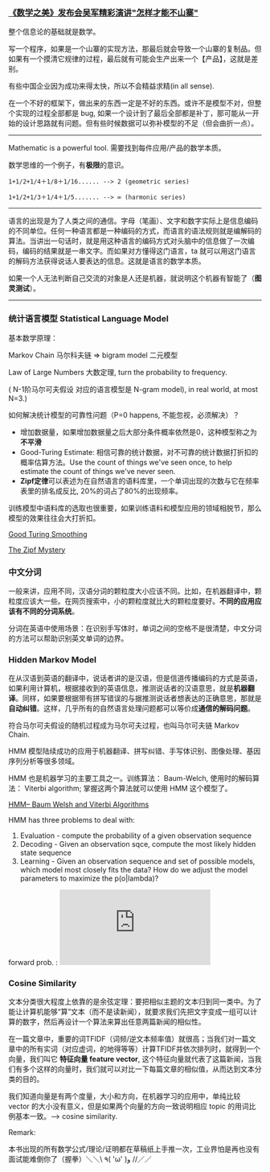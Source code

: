### [《数学之美》发布会吴军精彩演讲"怎样才能不山寨"](https://www.youtube.com/watch?v=x0zTN8aSeYs&t=104s)

整个信息论的基础就是数学。

写一个程序，如果是一个山寨的实现方法，那最后就会导致一个山寨的复制品。但如果有一个摸清它规律的过程，最后就有可能会生产出来一个【产品】，这就是差别。

有些中国企业因为成功来得太快，所以不会精益求精(in all sense).

在一个不好的框架下，做出来的东西一定是不好的东西。或许不是模型不对，但整个实现的过程全部都是 bug, 如果一个设计到了最后全部都是补丁，那可能从一开始的设计思路就有问题。但有些时候数据可以弥补模型的不足（但会曲折一点）。

---

Mathematic is a powerful tool. 需要找到每件应用/产品的数学本质。 

数学思维的一个例子，有**极限**的意识。

```
1+1/2+1/4＋1/8＋1/16...... --> 2 (geometric series)

1+1/2+1/3＋1/4＋1/5....... --> ∞ (harmonic series) 
```

---

语言的出现是为了人类之间的通信。字母（笔画）、文字和数字实际上是信息编码的不同单位。任何一种语言都是一种编码的方式，而语言的语法规则就是编解码的算法。当讲出一句话时，就是用这种语言的编码方式对头脑中的信息做了一次编码，编码的结果就是一串文字。而如果对方懂得这门语言，ta 就可以用这门语言的解码方法获得说话人要表达的信息。这就是语言的数学本质。

如果一个人无法判断自己交流的对象是人还是机器，就说明这个机器有智能了（**图灵测试**）。

---



### 统计语言模型 Statistical Language Model

基本数学原理：

Markov Chain 马尔科夫链 => bigram model 二元模型 

Law of Large Numbers 大数定理, turn the probability to frequency.

( N-1阶马尔可夫假设 对应的语言模型是 N-gram model), in real world, at most N=3.)

如何解决统计模型的可靠性问题（P=0 happens, 不能忽视，必须解决）？

- 增加数据量，如果增加数据量之后大部分条件概率依然是0，这种模型称之为**不平滑** 
- Good-Turing Estimate: 相信可靠的统计数据，对不可靠的统计数据打折扣的概率估算方法。Use the count of things we've seen once, to help estimate the count of things we've never seen.
- **Zipf定律**可以表述为在自然语言的语料库里，一个单词出现的次数与它在频率表里的排名成反比, 20%的词占了80%的出现频率。

训练模型中语料库的选取也很重要，如果训练语料和模型应用的领域相脱节，那么模型的效果往往会大打折扣。

[Good Turing Smoothing](https://www.youtube.com/watch?v=GwP8gKa-ij8&t=826s)

[The Zipf Mystery](https://www.youtube.com/watch?v=fCn8zs912OE&t=475s)



### 中文分词

一般来讲，应用不同，汉语分词的颗粒度大小应该不同。比如，在机器翻译中，颗粒度应该大一些。在网页搜索中，小的颗粒度就比大的颗粒度要好。**不同的应用应该有不同的分词系统**。

分词在英语中使用场景：在识别手写体时，单词之间的空格不是很清楚，中文分词的方法可以帮助识别英文单词的边界。



### Hidden Markov Model

在从汉语到英语的翻译中，说话者讲的是汉语，但是信道传播编码的方式是英语，如果利用计算机，根据接收到的英语信息，推测说话者的汉语意思，就是**机器翻译**。同样，如果要根据带有拼写错误的与据推测说话者想表达的正确意思，那就是**自动纠错**。这样，几乎所有的自然语言处理问题都可以等价成**通信的解码问题**。

符合马尔可夫假设的随机过程成为马尔可夫过程，也叫马尔可夫链 Markov Chain.

HMM 模型陆续成功的应用于机器翻译、拼写纠错、手写体识别、图像处理、基因序列分析等很多领域。

HMM 也是机器学习的主要工具之一。训练算法： Baum-Welch, 使用时的解码算法： Viterbi algorithm; 掌握这两个算法就可以使用 HMM 这个模型了。

[HMM– Baum Welsh and Viterbi Algorithms](https://www.youtube.com/watch?v=h22nGEF8PUo)

HMM has three problems to deal with:

1. Evaluation - compute the probability of a given observation sequence
2. Decoding - Given an observation sqce, compute the most likely hidden state sequence
3. Learning - Given an observation sequence and set of possible models, which model most closely fits the data?  How do we adjust the model parameters to maximize the p(o|lambda)?

forward prob. : ![](http://latex.codecogs.com/gif.latex?%5Calpha_i%28t%29%20%3D%20P%28o_1....o_t%2Cq_t%20%3D%20s_i%7C%5Clambda%29)

### Cosine Similarity

文本分类很大程度上依靠的是余弦定理：要把相似主题的文本归到同一类中。为了能让计算机能够“算”文本（而不是读新闻），就要求我们先把文字变成一组可以计算的数字，然后再设计一个算法来算出任意两篇新闻的相似性。

在一篇文章中，重要的词TFIDF（词频/逆文本频率值）就很高；当我们对一篇文章中的所有实词（对应虚词，的地得等等）计算TFIDF并依次排列时，就得到一个向量，我们叫它 **特征向量 feature vector**, 这个特征向量就代表了这篇新闻，当我们有多个这样的向量时，我们就可以对比一下每篇文章的相似值，从而达到文本分类的目的。

我们知道向量是有两个度量，大小和方向，在机器学习的应用中，单纯比较 vector 的大小没有意义，但是如果两个向量的方向一致说明相应 topic 的用词比例基本一致。--> cosine similarity. 



Remark:

本书出现的所有数学公式/理论/证明都在草稿纸上手推一次，工业界怕是再也没有面试能难倒你了（握拳）＼＼\ ٩( 'ω' )و //／／